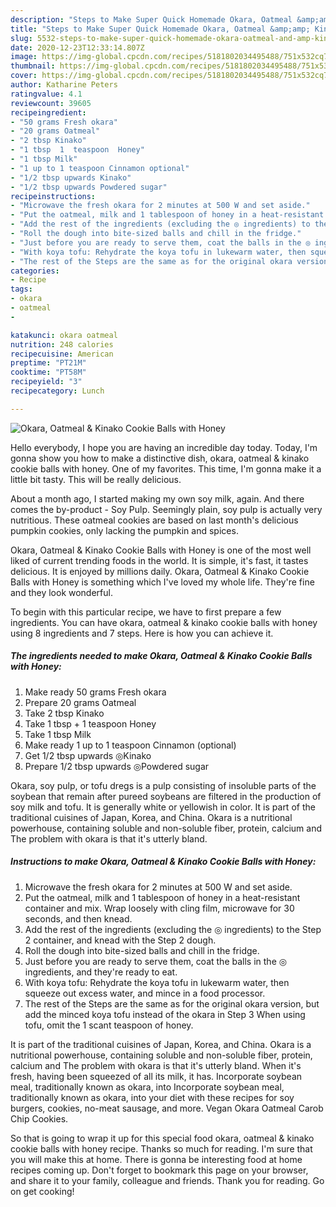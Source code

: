 ```yaml
---
description: "Steps to Make Super Quick Homemade Okara, Oatmeal &amp;amp; Kinako Cookie Balls with Honey"
title: "Steps to Make Super Quick Homemade Okara, Oatmeal &amp;amp; Kinako Cookie Balls with Honey"
slug: 5532-steps-to-make-super-quick-homemade-okara-oatmeal-and-amp-kinako-cookie-balls-with-honey
date: 2020-12-23T12:33:14.807Z
image: https://img-global.cpcdn.com/recipes/5181802034495488/751x532cq70/okara-oatmeal-kinako-cookie-balls-with-honey-recipe-main-photo.jpg
thumbnail: https://img-global.cpcdn.com/recipes/5181802034495488/751x532cq70/okara-oatmeal-kinako-cookie-balls-with-honey-recipe-main-photo.jpg
cover: https://img-global.cpcdn.com/recipes/5181802034495488/751x532cq70/okara-oatmeal-kinako-cookie-balls-with-honey-recipe-main-photo.jpg
author: Katharine Peters
ratingvalue: 4.1
reviewcount: 39605
recipeingredient:
- "50 grams Fresh okara"
- "20 grams Oatmeal"
- "2 tbsp Kinako"
- "1 tbsp  1  teaspoon  Honey"
- "1 tbsp Milk"
- "1 up to 1 teaspoon Cinnamon optional"
- "1/2 tbsp upwards Kinako"
- "1/2 tbsp upwards Powdered sugar"
recipeinstructions:
- "Microwave the fresh okara for 2 minutes at 500 W and set aside."
- "Put the oatmeal, milk and 1 tablespoon of honey in a heat-resistant container and mix. Wrap loosely with cling film, microwave for 30 seconds, and then knead."
- "Add the rest of the ingredients (excluding the ◎ ingredients) to the Step 2 container, and knead with the Step 2 dough."
- "Roll the dough into bite-sized balls and chill in the fridge."
- "Just before you are ready to serve them, coat the balls in the ◎ ingredients, and they&#39;re ready to eat."
- "With koya tofu: Rehydrate the koya tofu in lukewarm water, then squeeze out excess water, and mince in a food processor."
- "The rest of the Steps are the same as for the original okara version, but add the minced koya tofu instead of the okara in Step 3 When using tofu, omit the 1 scant teaspoon of honey."
categories:
- Recipe
tags:
- okara
- oatmeal
- 

katakunci: okara oatmeal  
nutrition: 248 calories
recipecuisine: American
preptime: "PT21M"
cooktime: "PT58M"
recipeyield: "3"
recipecategory: Lunch

---
```



![Okara, Oatmeal &amp; Kinako Cookie Balls with Honey](https://img-global.cpcdn.com/recipes/5181802034495488/751x532cq70/okara-oatmeal-kinako-cookie-balls-with-honey-recipe-main-photo.jpg)

Hello everybody, I hope you are having an incredible day today. Today, I'm gonna show you how to make a distinctive dish, okara, oatmeal &amp; kinako cookie balls with honey. One of my favorites. This time, I'm gonna make it a little bit tasty. This will be really delicious.

About a month ago, I started making my own soy milk, again. And there comes the by-product - Soy Pulp. Seemingly plain, soy pulp is actually very nutritious. These oatmeal cookies are based on last month&#39;s delicious pumpkin cookies, only lacking the pumpkin and spices.

Okara, Oatmeal &amp; Kinako Cookie Balls with Honey is one of the most well liked of current trending foods in the world. It is simple, it's fast, it tastes delicious. It is enjoyed by millions daily. Okara, Oatmeal &amp; Kinako Cookie Balls with Honey is something which I've loved my whole life. They're fine and they look wonderful.


To begin with this particular recipe, we have to first prepare a few ingredients. You can have okara, oatmeal &amp; kinako cookie balls with honey using 8 ingredients and 7 steps. Here is how you can achieve it.

<!--inarticleads1-->

##### The ingredients needed to make Okara, Oatmeal &amp; Kinako Cookie Balls with Honey:

1. Make ready 50 grams Fresh okara
1. Prepare 20 grams Oatmeal
1. Take 2 tbsp Kinako
1. Take 1 tbsp + 1  teaspoon  Honey
1. Take 1 tbsp Milk
1. Make ready 1 up to 1 teaspoon Cinnamon (optional)
1. Get 1/2 tbsp upwards ◎Kinako
1. Prepare 1/2 tbsp upwards ◎Powdered sugar


Okara, soy pulp, or tofu dregs is a pulp consisting of insoluble parts of the soybean that remain after pureed soybeans are filtered in the production of soy milk and tofu. It is generally white or yellowish in color. It is part of the traditional cuisines of Japan, Korea, and China. Okara is a nutritional powerhouse, containing soluble and non-soluble fiber, protein, calcium and The problem with okara is that it&#39;s utterly bland. 

<!--inarticleads2-->

##### Instructions to make Okara, Oatmeal &amp; Kinako Cookie Balls with Honey:

1. Microwave the fresh okara for 2 minutes at 500 W and set aside.
1. Put the oatmeal, milk and 1 tablespoon of honey in a heat-resistant container and mix. Wrap loosely with cling film, microwave for 30 seconds, and then knead.
1. Add the rest of the ingredients (excluding the ◎ ingredients) to the Step 2 container, and knead with the Step 2 dough.
1. Roll the dough into bite-sized balls and chill in the fridge.
1. Just before you are ready to serve them, coat the balls in the ◎ ingredients, and they&#39;re ready to eat.
1. With koya tofu: Rehydrate the koya tofu in lukewarm water, then squeeze out excess water, and mince in a food processor.
1. The rest of the Steps are the same as for the original okara version, but add the minced koya tofu instead of the okara in Step 3 When using tofu, omit the 1 scant teaspoon of honey.


It is part of the traditional cuisines of Japan, Korea, and China. Okara is a nutritional powerhouse, containing soluble and non-soluble fiber, protein, calcium and The problem with okara is that it&#39;s utterly bland. When it&#39;s fresh, having been squeezed of all its milk, it has. Incorporate soybean meal, traditionally known as okara, into Incorporate soybean meal, traditionally known as okara, into your diet with these recipes for soy burgers, cookies, no-meat sausage, and more. Vegan Okara Oatmeal Carob Chip Cookies. 

So that is going to wrap it up for this special food okara, oatmeal &amp; kinako cookie balls with honey recipe. Thanks so much for reading. I'm sure that you will make this at home. There is gonna be interesting food at home recipes coming up. Don't forget to bookmark this page on your browser, and share it to your family, colleague and friends. Thank you for reading. Go on get cooking!
